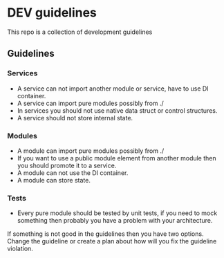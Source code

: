 # DEV guidelines
This repo is a collection of development guidelines

## Guidelines
### Services
  - A service can not import another module or service, have to use DI container.
  - A service can import pure modules possibly from ./
  - In services you should not use native data struct or control structures.
  - A service should not store internal state.

### Modules
  - A module can import pure modules possibly from ./  
  - If you want to use a public module element from another module then you should promote it to a service. 	  
  - A module can not use the DI container.
  - A module can store state.

### Tests
  - Every pure module should be tested by unit tests, if you need to mock something then probably you have a problem with your architecture.

If something is not good in the guidelines then you have two options. Change the guideline or create a plan about how will you fix the guideline violation.
	
